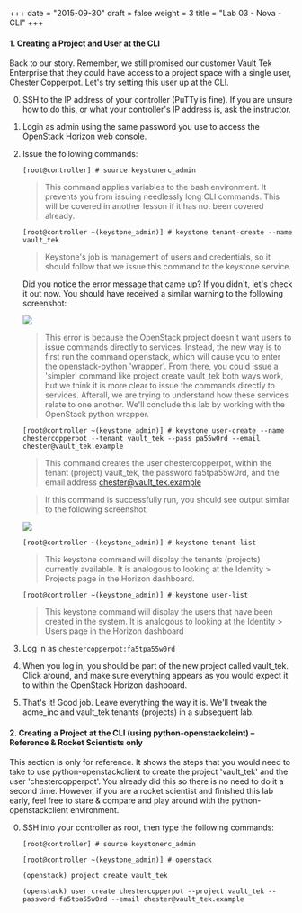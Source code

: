 
+++
date = "2015-09-30"
draft = false
weight = 3
title = "Lab 03 - Nova - CLI"
+++

#### 1. Creating a Project and User at the CLI

Back to our story. Remember, we still promised our customer Vault Tek Enterprise that they could have access to a project space with a single user, Chester Copperpot. Let's try setting this user up at the CLI.

0. SSH to the IP address of your controller (PuTTy is fine). If you are unsure how to do this, or what your controller's IP address is, ask the instructor.

0. Login as admin using the same password you use to access the OpenStack Horizon web console.

0. Issue the following commands:

    `[root@controller] # source keystonerc_admin`

    >This command applies variables to the bash environment. It prevents you from issuing needlessly long CLI commands. This will be covered in another lesson if it has not been covered already.

    `[root@controller ~(keystone_admin)] # keystone tenant-create --name vault_tek`

    > Keystone's job is management of users and credentials, so it should follow that we issue this command to the keystone service.

    Did you notice the error message that came up? If you didn't, let's check it out now. You should have received a similar warning to the following screenshot:

    ![](https://i.imgur.com/MGYcWgB.png)

    >This error is because the OpenStack project doesn't want users to issue commands directly to services. Instead, the new way is to first run the command openstack, which will cause you to enter the openstack-python 'wrapper'. From there, you could issue a 'simpler' command like project create vault_tek both ways work, but we think it is more clear to issue the commands directly to services. Afterall, we are trying to understand how these services relate to one another. We'll conclude this lab by working with the OpenStack python wrapper.

    `[root@controller ~(keystone_admin)] # keystone user-create --name chestercopperpot --tenant vault_tek --pass pa55w0rd --email chester@vault_tek.example`

    > This command creates the user chestercopperpot, within the tenant (project) vault_tek, the password fa5tpa55w0rd, and the email address chester@vault_tek.example

    > If this command is successfully run, you should see output similar to the following screenshot:

    ![](https://i.imgur.com/JpYyIlv.png)

    `[root@controller ~(keystone_admin)] # keystone tenant-list`

    >This keystone command will display the tenants (projects) currently available. It is analogous to looking at the Identity > Projects page in the Horizon dashboard.

    `[root@controller ~(keystone_admin)] # keystone user-list`

    >This keystone command will display the users that have been created in the system. It is analogous to looking at the Identity > Users page in the Horizon dashboard

0. Log in as `chestercopperpot:fa5tpa55w0rd`

0. When you log in, you should be part of the new project called vault_tek. Click around, and make sure everything appears as you would expect it to within the OpenStack Horizon dashboard.

0. That's it! Good job. Leave everything the way it is. We'll tweak the acme_inc and vault_tek tenants (projects) in a subsequent lab.

#### 2. Creating a Project at the CLI (using python-openstackcleint) – Reference & Rocket Scientists only
This section is only for reference. It shows the steps that you would need to take to use python-openstackclient to create the project 'vault_tek' and the user 'chestercopperpot'. You already did this so there is no need to do it a second time. However, if you are a rocket scientist and finished this lab early, feel free to stare & compare and play around with the python-openstackclient environment.

0. SSH into your controller as root, then type the following commands:

    `[root@controller] # source keystonerc_admin`

    `[root@controller ~(keystone_admin)] # openstack`

    `(openstack) project create vault_tek`

    `(openstack) user create chestercopperpot --project vault_tek --password fa5tpa55w0rd --email chester@vault_tek.example`
